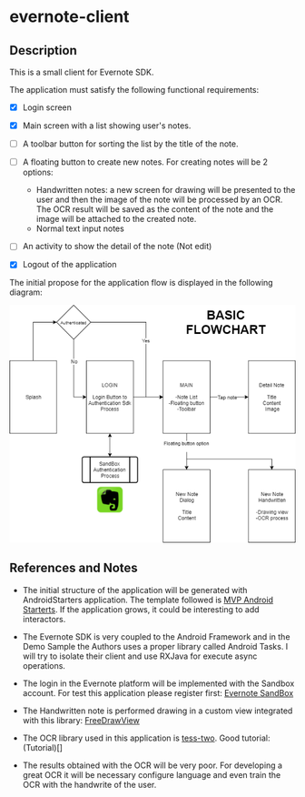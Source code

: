 # evernote-client

## Description

This is a small client for Evernote SDK.

The application must satisfy the following functional requirements:

- [X] Login screen
- [X] Main screen with a list showing user's notes.
- [ ] A toolbar button for sorting the list by the title of the note.
- [ ] A floating button to create new notes. For creating notes will be 2 options:
	* Handwritten notes: a new screen for drawing will be presented to the user and then the image of the note will be processed by an OCR. The OCR result will be saved as the content of the note and the image will be attached to the created note.
	* Normal text input notes
- [ ] An activity to show the detail of the note (Not edit)
- [X] Logout of the application


The initial propose for the application flow is displayed in the following diagram:

<p align="center">
  <img src="https://github.com/elloza/evernote-client/blob/master/diagrams/basic_flowchart.png" alt="Basic flowchart" title="Basic flowchart" />
</p>

## References and Notes

* The initial structure of the application will be generated with AndroidStarters application. The template followed is [MVP Android Starterts](). If the application grows, it could be interesting to add interactors.

* The Evernote SDK is very coupled to the Android Framework and in the Demo Sample the Authors uses a proper library called Android Tasks. I will try to isolate their client and use RXJava for execute async operations.

* The login in the Evernote platform will be implemented with the Sandbox account. For test this application please register first: [Evernote SandBox](https://sandbox.evernote.com/Registration.action)

* The Handwritten note is performed drawing in a custom view integrated with this library: [FreeDrawView](https://github.com/RiccardoMoro/FreeDrawView)

* The OCR library used in this application is [tess-two](https://github.com/rmtheis/tess-two). Good tutorial: (Tutorial)[]

* The results obtained with the OCR will be very poor. For developing a great OCR it will be necessary configure language and even train the OCR with the handwrite of the user.
